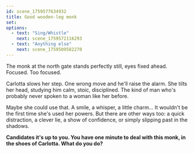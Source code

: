 ```yaml
---
id: scene_1759577634932
title: Good wooden-leg monk
set:
options:
  - text: "Sing/Whistle"
    next: scene_1759572116293
  - text: "Anything else"
    next: scene_1759509582270
---
```


The monk at the north gate stands perfectly still, eyes fixed ahead.
Focused. Too focused.

Carlotta slows her step. One wrong move and he'll raise the alarm.
She tilts her head, studying him calm, stoic, disciplined. The kind of man who's probably never spoken to a woman like her before.

Maybe she could use that. A smile, a whisper, a little charm... It wouldn't be the first time she's used her powers.
But there are other ways too: a quick distraction, a clever lie, a show of confidence, or simply slipping past in the shadows.

**Candidates it's up to you. You have one minute to deal with this monk, in the shoes of Carlotta. What do you do?**